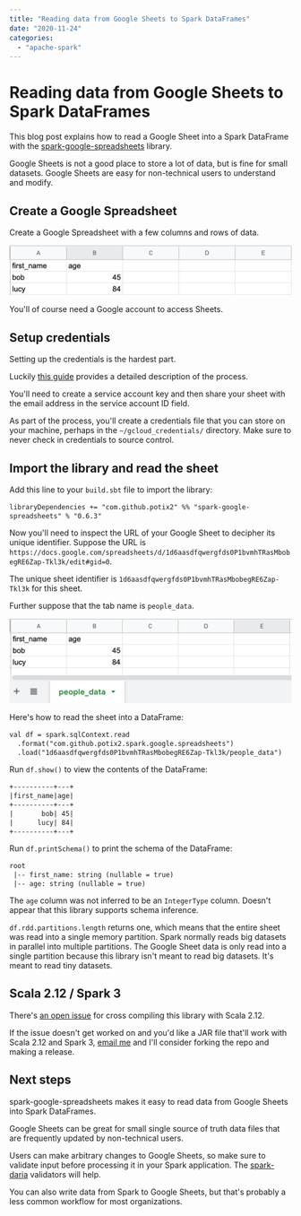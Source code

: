 ```yaml
---
title: "Reading data from Google Sheets to Spark DataFrames"
date: "2020-11-24"
categories: 
  - "apache-spark"
---
```


# Reading data from Google Sheets to Spark DataFrames

This blog post explains how to read a Google Sheet into a Spark DataFrame with the [spark-google-spreadsheets](https://github.com/potix2/spark-google-spreadsheets) library.

Google Sheets is not a good place to store a lot of data, but is fine for small datasets. Google Sheets are easy for non-technical users to understand and modify.

## Create a Google Spreadsheet

Create a Google Spreadsheet with a few columns and rows of data.

![](images/Screen-Shot-2020-11-24-at-2.25.32-PM.png)

You'll of course need a Google account to access Sheets.

## Setup credentials

Setting up the credentials is the hardest part.

Luckily [this guide](https://github.com/juampynr/google-spreadsheet-reader) provides a detailed description of the process.

You'll need to create a service account key and then share your sheet with the email address in the service account ID field.

As part of the process, you'll create a credentials file that you can store on your machine, perhaps in the `~/gcloud_credentials/` directory. Make sure to never check in credentials to source control.

## Import the library and read the sheet

Add this line to your `build.sbt` file to import the library:

```
libraryDependencies += "com.github.potix2" %% "spark-google-spreadsheets" % "0.6.3"
```

Now you'll need to inspect the URL of your Google Sheet to decipher its unique identifier. Suppose the URL is `https://docs.google.com/spreadsheets/d/1d6aasdfqwergfds0P1bvmhTRasMbobegRE6Zap-Tkl3k/edit#gid=0`.

The unique sheet identifier is `1d6aasdfqwergfds0P1bvmhTRasMbobegRE6Zap-Tkl3k` for this sheet.

Further suppose that the tab name is `people_data`.

![](images/Screen-Shot-2020-11-24-at-2.38.22-PM.png)

Here's how to read the sheet into a DataFrame:

```
val df = spark.sqlContext.read
  .format("com.github.potix2.spark.google.spreadsheets")
  .load("1d6aasdfqwergfds0P1bvmhTRasMbobegRE6Zap-Tkl3k/people_data")
```

Run `df.show()` to view the contents of the DataFrame:

```
+----------+---+
|first_name|age|
+----------+---+
|       bob| 45|
|      lucy| 84|
+----------+---+
```

Run `df.printSchema()` to print the schema of the DataFrame:

```
root
 |-- first_name: string (nullable = true)
 |-- age: string (nullable = true)
```

The `age` column was not inferred to be an `IntegerType` column. Doesn't appear that this library supports schema inference.

`df.rdd.partitions.length` returns one, which means that the entire sheet was read into a single memory partition. Spark normally reads big datasets in parallel into multiple partitions. The Google Sheet data is only read into a single partition because this library isn't meant to read big datasets. It's meant to read tiny datasets.

## Scala 2.12 / Spark 3

There's [an open issue](https://github.com/potix2/spark-google-spreadsheets/issues/24) for cross compiling this library with Scala 2.12.

If the issue doesn't get worked on and you'd like a JAR file that'll work with Scala 2.12 and Spark 3, [email me](https://github.com/MrPowers/) and I'll consider forking the repo and making a release.

## Next steps

spark-google-spreadsheets makes it easy to read data from Google Sheets into Spark DataFrames.

Google Sheets can be great for small single source of truth data files that are frequently updated by non-technical users.

Users can make arbitrary changes to Google Sheets, so make sure to validate input before processing it in your Spark application. The [spark-daria](https://github.com/MrPowers/spark-daria) validators will help.

You can also write data from Spark to Google Sheets, but that's probably a less common workflow for most organizations.
